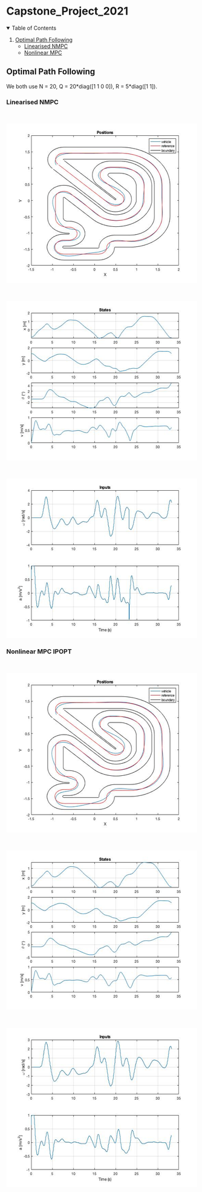 # Capstone_Project_2021



<!-- TABLE OF CONTENTS -->
<details open="open">
  <summary>Table of Contents</summary>
  <ol>
    <li>
      <a href="#Optimal-Path-Following">Optimal Path Following</a>
      <ul>
        <li><a href="#Linearised-NMPC">Linearised NMPC</a></li>
        <li><a href="#Nonlinear-MPC">Nonlinear MPC</a></li>
      </ul>
    </li>
  </ol>
</details>




<!-- OPTIMAL PATH FOLLOWING -->
## Optimal Path Following
We both use N = 20, Q = 20\*diag([1 1 0 0]), R = 5\*diag([1 1]).

### Linearised NMPC

<br />
<p align="center">
  <a href="https://github.com/LinesKing/Capstone_Project_2021">
    <img src="Optimal Path Following/Linearised NMPC/history of position and track.jpg" alt="History of position and track in linearised NMPC" width="560" height="420">
  </a>
</p>

<br />
<p align="center">
  <a href="https://github.com/LinesKing/Capstone_Project_2021">
    <img src="Optimal Path Following/Linearised NMPC/histroy of state.jpg" alt="History of state in linearised NMPC" width="560" height="420">
  </a>
</p>

<br />
<p align="center">
  <a href="https://github.com/LinesKing/Capstone_Project_2021">
    <img src="Optimal Path Following/Linearised NMPC/history of input.jpg" alt="History of input in linearised NMPC" width="560" height="420">
  </a>
</p>

### Nonlinear MPC IPOPT

<br />
<p align="center">
  <a href="https://github.com/LinesKing/Capstone_Project_2021">
    <img src="Optimal Path Following/Nonlinear MPC IPOPT/histroy of position and track.jpg" alt="History of position and track in nonlinear MPC" width="560" height="420">
  </a>
</p>

<br />
<p align="center">
  <a href="https://github.com/LinesKing/Capstone_Project_2021">
    <img src="Optimal Path Following/Nonlinear MPC IPOPT/history of state.jpg" alt="History of state in nonlinear MPC" width="560" height="420">
  </a>
</p>

<br />
<p align="center">
  <a href="https://github.com/LinesKing/Capstone_Project_2021">
    <img src="Optimal Path Following/Nonlinear MPC IPOPT/history of input.jpg" alt="History of input in nonlinear MPC" width="560" height="420">
  </a>
</p>
